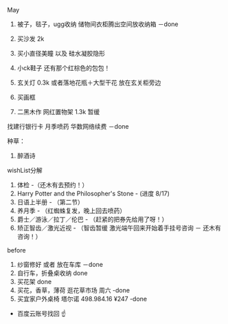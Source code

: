 May
1. 被子，毯子，ugg收纳 储物间衣柜腾出空间放收纳箱  －done
3. 买沙发  2k

5. 买小直径美瞳 以及 硅水凝胶隐形
6. 小ck鞋子 还有那个红棕色的包包！
7. 玄关灯 0.3k 或者落地花瓶＋大型干花 放在玄关柜旁边
8. 买画框

4. 二黑木作 网红置物架 1.3k 暂缓

找建行银行卡
月季喷药
华数网络续费 －done

种草：
1. 醉酒诗


wishList分解
1. 体检 -（还木有去预约！）
2. Harry Potter and the Philosopher's Stone - (进度 8/17)
3. 日语上半册 - （第二节）
4. 养月季 - （红蜘蛛复发，晚上回去喷药）
5. 爵士／游泳／拉丁／伦巴 - （赶紧的把券先给用了呀！） 
6. 矫正智齿／激光近视 - （智齿暂缓 激光端午回来开始着手挂号咨询 － 还木有咨询！）




before

1. 纱窗修好 或者 放在车库 －done
2. 自行车，折叠桌收纳 done
3. 买花架 done
4. 买花，香草，薄荷 逛花草市场 周六 -done
5. 买宜家户外桌椅 塔尔诺 498.984.16 ¥247 -done



* 百度云账号找回 ☝ 


